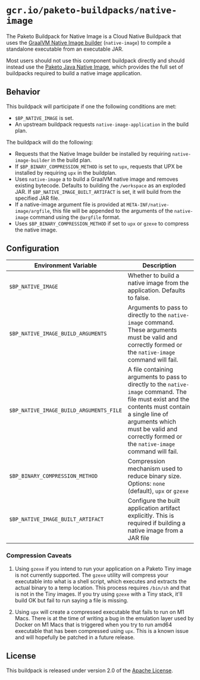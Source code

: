 # `gcr.io/paketo-buildpacks/native-image`

The Paketo Buildpack for Native Image is a Cloud Native Buildpack that uses the [GraalVM Native Image builder][native-image] (`native-image`) to compile a standalone executable from an executable JAR.

Most users should not use this component buildpack directly and should instead use the [Paketo Java Native Image][bp/java-native-image], which provides the full set of buildpacks required to build a native image application.

## Behavior

This buildpack will participate if one the following conditions are met:

* `$BP_NATIVE_IMAGE` is set.
*  An upstream buildpack requests `native-image-application` in the build plan.

The buildpack will do the following:

* Requests that the Native Image builder be installed by requiring `native-image-builder` in the build plan.
* If `$BP_BINARY_COMPRESSION_METHOD` is set to `upx`, requests that UPX be installed by requiring `upx` in the buildplan.
* Uses `native-image` a to build a GraalVM native image and removes existing bytecode. Defaults to building the `/workspace` as an exploded JAR. If `$BP_NATIVE_IMAGE_BUILT_ARTIFACT` is set, it will build from the specified JAR file.
* If a native-image argument file is provided at `META-INF/native-image/argfile`, this file will be appended to the arguments of the `native-image` command using the `@argfile` format.
* Uses `$BP_BINARY_COMPRESSION_METHOD` if set to `upx` or `gzexe` to compress the native image.

## Configuration

| Environment Variable                    | Description                                                                                                                                                                                                                                   |
| --------------------------------------- | --------------------------------------------------------------------------------------------------------------------------------------------------------------------------------------------------------------------------------------------- |
| `$BP_NATIVE_IMAGE`                      | Whether to build a native image from the application.  Defaults to false.                                                                                                                                                                     |
| `$BP_NATIVE_IMAGE_BUILD_ARGUMENTS`      | Arguments to pass to directly to the `native-image` command. These arguments must be valid and correctly formed or the `native-image` command will fail.                                                                                      |
| `$BP_NATIVE_IMAGE_BUILD_ARGUMENTS_FILE` | A file containing arguments to pass to directly to the `native-image` command. The file must exist and the contents must contain a single line of arguments which must be valid and correctly formed or the `native-image` command will fail. |
| `$BP_BINARY_COMPRESSION_METHOD`         | Compression mechanism used to reduce binary size. Options: `none` (default), `upx` or `gzexe`                                                                                                                                                 |
| `$BP_NATIVE_IMAGE_BUILT_ARTIFACT`       | Configure the built application artifact explicitly. This is required if building a native image from a JAR file                                                                                                                              |

### Compression Caveats

1. Using `gzexe` if you intend to run your application on a Paketo Tiny image is not currently supported. The `gzexe` utility will compress your executable into what is a shell script, which executes and extracts the actual binary to a temp location. This process requires `/bin/sh` and that is not in the Tiny images. If you try using `gzexe` with a Tiny stack, it'll build OK but fail to run saying a file is missing.

2. Using `upx` will create a compressed executable that fails to run on M1 Macs. There is at the time of writing a bug in the emulation layer used by Docker on M1 Macs that is triggered when you try to run amd64 executable that has been compressed using `upx`. This is a known issue and will hopefully be patched in a future release.

## License

This buildpack is released under version 2.0 of the [Apache License][a].

[a]: http://www.apache.org/licenses/LICENSE-2.0
[native-image]: https://www.graalvm.org/reference-manual/native-image/
[bp/java-native-image]: https://github.com/paketo-buildpacks/java-native-image

